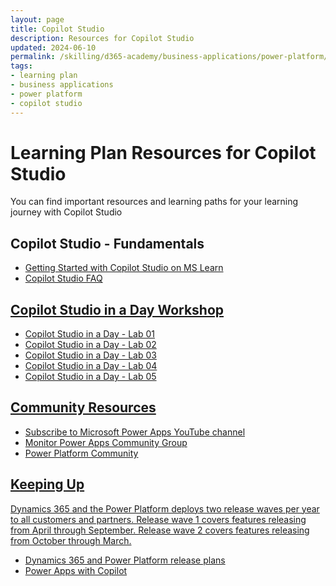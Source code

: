 ```yaml
---
layout: page
title: Copilot Studio
description: Resources for Copilot Studio
updated: 2024-06-10
permalink: /skilling/d365-academy/business-applications/power-platform/copilot-studio
tags:
- learning plan
- business applications
- power platform
- copilot studio
---
```


# Learning Plan Resources for Copilot Studio

You can find important resources and learning paths for your learning journey with Copilot Studio

## Copilot Studio - Fundamentals

* <a href="https://learn.microsoft.com/en-us/microsoft-copilot-studio/fundamentals-what-is-copilot-studio" target="_blank">Getting Started with Copilot Studio on MS Learn
* <a href="https://www.microsoft.com/en-us/microsoft-copilot/microsoft-copilot-studio#FAQ" target="_blank">Copilot Studio FAQ

## Copilot Studio in a Day Workshop
* <a href="https://www.microsoft.com/en-us/microsoft-copilot/microsoft-copilot-studio#FAQ" target="_blank">Copilot Studio in a Day - Lab 01
* <a href="https://www.microsoft.com/en-us/microsoft-copilot/microsoft-copilot-studio#FAQ" target="_blank">Copilot Studio in a Day - Lab 02
* <a href="https://www.microsoft.com/en-us/microsoft-copilot/microsoft-copilot-studio#FAQ" target="_blank">Copilot Studio in a Day - Lab 03
* <a href="https://www.microsoft.com/en-us/microsoft-copilot/microsoft-copilot-studio#FAQ" target="_blank">Copilot Studio in a Day - Lab 04
* <a href="https://www.microsoft.com/en-us/microsoft-copilot/microsoft-copilot-studio#FAQ" target="_blank">Copilot Studio in a Day - Lab 05

## Community Resources
* <a href="https://www.youtube.com/channel/UCGfWR2ekfRFckLjev6eQYLg" target="_blank">Subscribe to Microsoft Power Apps YouTube channel
* <a href="(https://powerusers.microsoft.com/t5/Power-Apps-Community/ct-p/PowerApps1" target="_blank">Monitor Power Apps Community Group
* <a href="(https://powerusers.microsoft.com" target="_blank">Power Platform Community

## Keeping Up 
Dynamics 365 and the Power Platform deploys two release waves per year to all customers and partners. Release wave 1 covers features releasing from April through September.  Release wave 2 covers features releasing from October through March.

* <a href="https://docs.microsoft.com/en-us/dynamics365/release-plans/" target="_blank">Dynamics 365 and Power Platform release plans </a>
* <a href="https://cloudblogs.microsoft.com/powerplatform/2023/03/16/power-platform-is-leading-a-new-era-of-ai-generated-low-code-app-development/" target="_blank">Power Apps with Copilot </a>
